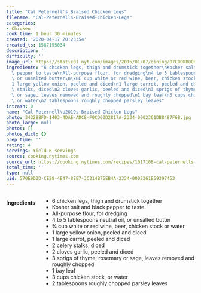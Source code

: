 ```yaml
---
title: "Cal Peternell’s Braised Chicken Legs"
filename: "Cal-Peternells-Braised-Chicken-Legs"
categories:
- Chicken
cook_time: 1 hour 30 minutes
created: '2020-04-17 20:23:54'
created_ts: 1587155034
description: ''
difficulty: ''
image_url: https://static01.nyt.com/images/2015/01/07/dining/07COOKBOOKTWELVERECIPES2/07COOKBOOKTWELVERECIPES2-articleLarge.jpg
ingredients: "6 chicken legs, thigh and drumstick together\nKosher salt and black\
  \ pepper to taste\nAll-purpose flour, for dredging\n4 to 5 tablespoons neutral oil,\
  \ or unsalted butter\n\xBE cup white or red wine, beer, chicken stock or water\n\
  1 large yellow onion, peeled and diced\n1 large carrot, peeled and diced\n2 celery\
  \ stalks, diced\n2 cloves garlic, peeled and diced\n3 sprigs of thyme, rosemary\
  \ or sage, leaves removed and roughly chopped\n1 bay leaf\n3 cups chicken stock,\
  \ or water\n2 tablespoons roughly chopped parsley leaves"
intrash: 0
name: "Cal Peternell\u2019s Braised Chicken Legs"
photo: 3432BBFD-1403-4DAE-ADC8-F0CD60D2817A-2334-0002361DB8487F6B.jpg
photo_large: null
photos: []
photos_dict: {}
prep_time: ''
rating: 4
servings: Yield 6 servings
source: cooking.nytimes.com
source_url: https://cooking.nytimes.com/recipes/1017108-cal-peternells-braised-chicken-legs
total_time: ''
type: null
uid: 570E9D2D-CE28-4E47-8EE7-3C314B75EB4A-2334-0002361B59397453
---
```

<div class="large-8 medium-7 columns" id="writeup">	</div><!-- #writeup -->
</div><!-- #row-one -->
<div class="row" id="row-two">	<div class="medium-4 small-5 columns"><h4 id="ingredients">Ingredients</h4><div class="box box-ingredients content"><ul>
<li>6 chicken legs, thigh and drumstick together</li>
<li>Kosher salt and black pepper to taste</li>
<li>All-purpose flour, for dredging</li>
<li>4 to 5 tablespoons neutral oil, or unsalted butter</li>
<li>¾ cup white or red wine, beer, chicken stock or water</li>
<li>1 large yellow onion, peeled and diced</li>
<li>1 large carrot, peeled and diced</li>
<li>2 celery stalks, diced</li>
<li>2 cloves garlic, peeled and diced</li>
<li>3 sprigs of thyme, rosemary or sage, leaves removed and roughly chopped</li>
<li>1 bay leaf</li>
<li>3 cups chicken stock, or water</li>
<li>2 tablespoons roughly chopped parsley leaves</li>
</ul>
</div>	</div>	<div class="medium-6 small-7 columns">	</div>
